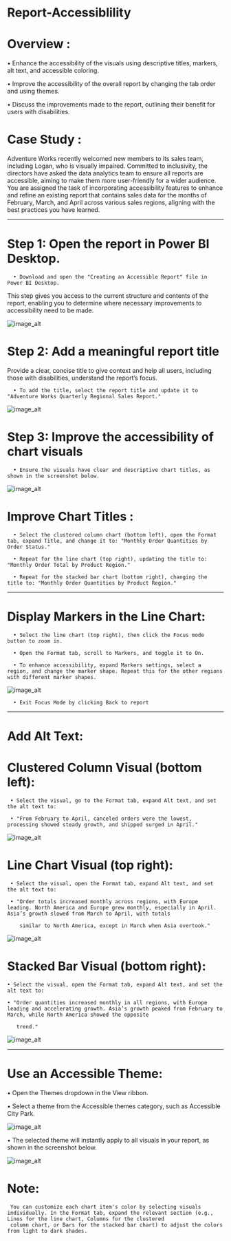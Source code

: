 # Report-Accessiblility

# Overview :

• Enhance the accessibility of the visuals using descriptive titles, markers, alt text, and accessible coloring.

• Improve the accessibility of the overall report by changing the tab order and using themes.

• Discuss the improvements made to the report, outlining their benefit for users with disabilities.

# Case Study : 

  Adventure Works recently welcomed new members to its sales team, including Logan, who is visually impaired. Committed to inclusivity, the directors have asked the data analytics team to 
  ensure all reports are accessible, aiming to make them 
  more user-friendly for a wider audience. You are assigned the task of incorporating accessibility features to enhance and refine an existing report that contains sales data for the months 
  of February, March, and April across various sales 
  regions, aligning with the best practices you have learned.

-------------------------------------------------------------------------------------------------------------------------------------------------------------------

# Step 1: Open the report in Power BI Desktop.

      • Download and open the "Creating an Accessible Report" file in Power BI Desktop.

  This step gives you access to the current structure and contents of the report, enabling you to determine where necessary improvements to accessibility need to be made.

![image_alt](https://github.com/DSgenes/Report-Accessiblility/blob/47d002ac492d4a1839c03bd7645917356f811c3c/Screenshot%201.png)

# Step 2: Add a meaningful report title

  Provide a clear, concise title to give context and help all users, including those with disabilities, understand the report’s focus.

      • To add the title, select the report title and update it to "Adventure Works Quarterly Regional Sales Report."

  ![image_alt](https://github.com/DSgenes/Report-Accessiblility/blob/6b49d96d2e28c094b575cec09f098db4bec90a5a/Screenshot%202.png)

# Step 3: Improve the accessibility of chart visuals

      • Ensure the visuals have clear and descriptive chart titles, as shown in the screenshot below.

![image_alt](https://github.com/DSgenes/Report-Accessiblility/blob/649727e42ccff4d60233b94371930243137995b4/Screenshot%203.png)

# Improve Chart Titles : 

      • Select the clustered column chart (bottom left), open the Format tab, expand Title, and change it to: "Monthly Order Quantities by Order Status."

      • Repeat for the line chart (top right), updating the title to: "Monthly Order Total by Product Region."
      
      • Repeat for the stacked bar chart (bottom right), changing the title to: "Monthly Order Quantities by Product Region."

--------------------------------------------------------------------------------------------------------------------------------------------------------------------

# Display Markers in the Line Chart:

      • Select the line chart (top right), then click the Focus mode button to zoom in.
       
      • Open the Format tab, scroll to Markers, and toggle it to On.
       
      • To enhance accessibility, expand Markers settings, select a region, and change the marker shape. Repeat this for the other regions with different marker shapes.

![image_alt](https://github.com/DSgenes/Report-Accessiblility/blob/2ed92956753dd82988b76030c061e7865aacd4e1/Screenshot%205.png)

      • Exit Focus Mode by clicking Back to report 

---------------------------------------------------------------------------------------------------------------------------------------------------------------------

# Add Alt Text:

# Clustered Column Visual (bottom left):

     • Select the visual, go to the Format tab, expand Alt text, and set the alt text to:
    
     • "From February to April, canceled orders were the lowest, processing showed steady growth, and shipped surged in April."

![image_alt](https://github.com/DSgenes/Report-Accessiblility/blob/6989ffa055d2d53efcedce7e3b4badbf27233f56/Screenshot%206.png)

# Line Chart Visual (top right):

     • Select the visual, open the Format tab, expand Alt text, and set the alt text to:
    
     • "Order totals increased monthly across regions, with Europe leading. North America and Europe grew monthly, especially in April. Asia’s growth slowed from March to April, with totals 
     
        similar to North America, except in March when Asia overtook."

![image_alt](https://github.com/DSgenes/Report-Accessiblility/blob/023ac9a693a65f985c3ffd2d543e966e8cccf205/Screenshot%207.png)

# Stacked Bar Visual (bottom right):

    • Select the visual, open the Format tab, expand Alt text, and set the alt text to:

    • "Order quantities increased monthly in all regions, with Europe leading and accelerating growth. Asia’s growth peaked from February to March, while North America showed the opposite 
     
       trend."

![image_alt](https://github.com/DSgenes/Report-Accessiblility/blob/07853034069c8599b88e84983fb251f63238d688/Screenshot%208.png)

----------------------------------------------------------------------------------------------------------------------------------------------------------------------

# Use an Accessible Theme:

   • Open the Themes dropdown in the View ribbon.
  
   • Select a theme from the Accessible themes category, such as Accessible City Park.

![image_alt]()

   • The selected theme will instantly apply to all visuals in your report, as shown in the screenshot below.

![image_alt]()

# Note:
     You can customize each chart item's color by selecting visuals individually. In the Format tab, expand the relevant section (e.g., Lines for the line chart, Columns for the clustered 
     column chart, or Bars for the stacked bar chart) to adjust the colors from light to dark shades.


